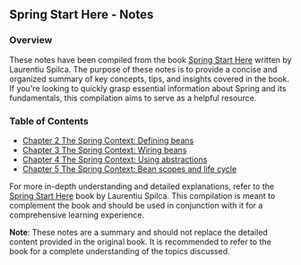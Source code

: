 ## Spring Start Here - Notes

### Overview

These notes have been compiled from the book [Spring Start Here](https://www.manning.com/books/spring-start-here) written by Laurentiu Spilca. The purpose of these notes is to provide a concise and organized summary of key concepts, tips, and insights covered in the book. If you're looking to quickly grasp essential information about Spring and its fundamentals, this compilation aims to serve as a helpful resource.

### Table of Contents

- [Chapter 2 The Spring Context: Defining beans](ch2%20-%20The%20spring%20context%20-%20Defining%20beans/README.md)
- [Chapter 3 The Spring Context: Wiring beans](ch3%20-%20The%20spring%20context%20-%20Wiring%20beans/README.md)
- [Chapter 4 The Spring Context: Using abstractions](ch4%20-%20The%20Spring%20Context%20-%20Using%20abstractions/README.md)
- [Chapter 5 The Spring Context: Bean scopes and life cycle](ch5%20-%20The%20Spring%20context%20-%20Bean%20scopes%20and%20life%20cycle/README.md)


For more in-depth understanding and detailed explanations, refer to the [Spring Start Here](https://www.manning.com/books/spring-start-here) book by Laurentiu Spilca. This compilation is meant to complement the book and should be used in conjunction with it for a comprehensive learning experience.

**Note**: These notes are a summary and should not replace the detailed content provided in the original book. It is recommended to refer to the book for a complete understanding of the topics discussed.